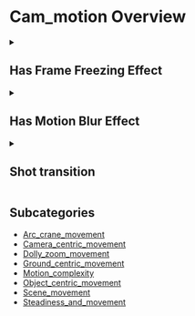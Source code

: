 # Cam_motion Overview

<details>
<summary><h2>Has Frame Freezing Effect</h2></summary>


<h3>🔵 Label Name:</h3>
<code>has_frame_freezing</code>


<h3>📖 Definition:</h3>
Does the video contain a frame freeze effect at any point?

<details>
<summary><h4> Question (Definition)</h4></summary>

- Does the shot feature a frame that stays still while the video continues?

- Is there a paused frame effect within the video?

- Does the video include a sudden freeze of a specific frame?

</details>

<details>
<summary><h4> Alternative Question</h4></summary>

- Is a single frame held for a period before resuming motion?

- Does the scene contain a sudden freeze of motion?

- Is there a moment where movement stops while the video continues playing?

- Does the video create a still frame effect in the middle of playback?

- Is the action interrupted by a frame freeze?

- Does the shot momentarily pause on a single frame before resuming?

- Is a still image effect applied to a moving video?

</details>

<details>
<summary><h4> Prompt (Definition)</h4></summary>

- A shot where a single frame is frozen at some point.

- The video includes a frame freezing effect.

- A video where the motion stops temporarily due to a frame freeze.

- The video pauses on a still frame before continuing.

- A sequence where a single frame is held for dramatic effect.

</details>

<details>
<summary><h4> Alternative Prompt</h4></summary>

- A moment in the video where the motion is held still before resuming.

- A video with a brief still-frame effect in the middle of an action.

- A scene where movement is interrupted by a frozen frame.

- A shot where a still image effect is applied temporarily.

- A video where a specific frame is paused momentarily.

- A cinematic freeze-frame moment within the video sequence.

</details>

<h4>🟢 Positive:</h4>
<code>self.cam_motion.frame_freezing is True</code>

<h4>🔴 Negative:</h4>
<code>self.cam_motion.frame_freezing is False</code>

<details>
<summary><h4>🔴 Negative (Hard)</h4></summary>

- <b>static_camera</b>: <code>self.cam_motion.static_camera is True</code>

</details>

</details>

<details>
<summary><h2>Has Motion Blur Effect</h2></summary>


<h3>🔵 Label Name:</h3>
<code>has_motion_blur</code>


<h3>📖 Definition:</h3>
Does the video contain noticeable motion blur?

<details>
<summary><h4> Question (Definition)</h4></summary>

- Is there a motion blur effect present in the shot?

- Does fast movement in the video create a blurred effect?

- Does the shot exhibit motion blur due to rapid movement?

</details>

<details>
<summary><h4> Alternative Question</h4></summary>

- Is the motion in the scene accompanied by streaking or blurring?

- Is the video affected by motion blur when objects move quickly?

- Does the scene contain visible blurring from motion?

- Is the image smeared due to rapid movement?

- Does the camera movement create a motion blur effect?

- Is there a blurred trail behind moving objects?

- Does the shot include intentional motion blur for a cinematic effect?

- Is the video affected by a loss of clarity due to motion?

</details>

<details>
<summary><h4> Prompt (Definition)</h4></summary>

- The video exhibits a motion blur effect.

- A shot where moving objects appear blurred due to rapid motion.

- A video where motion creates a smeared visual effect.

- The camera movement results in noticeable motion blur.

- A sequence where fast action introduces streaking or blurring effects.

- A moment in the video where motion blur is strongly visible.

</details>

<details>
<summary><h4> Alternative Prompt</h4></summary>

- A video with a blurry effect due to high-speed movement.

- A shot where fast motion causes objects to blur together.

- A scene demonstrating motion blur from rapid camera movement.

- A video where the subject appears streaked due to fast motion.

- A cinematic shot featuring intentional motion blur.

</details>

<h4>🟢 Positive:</h4>
<code>self.cam_motion.motion_blur is True</code>

<h4>🔴 Negative:</h4>
<code>self.cam_motion.motion_blur is False</code>

</details>

<details>
<summary><h2>Shot transition</h2></summary>


<h3>🔵 Label Name:</h3>
<code>has_shot_transition_cam_motion</code>


<h3>📖 Definition:</h3>
Does the video include shot transitions?

<details>
<summary><h4> Question (Definition)</h4></summary>

- Does the video include one or more shot transitions?

- Does the video contain hard cuts or soft transitions, or a combination of both?

- Are there any shot transitions in the video?

- Does this footage feature one or more cuts or soft transitions?

</details>

<details>
<summary><h4> Alternative Question</h4></summary>

- Is there a transition between shots?

- Does the video include a shot transition?

- Does the video include a hard cut or a soft transition?

- Is there a shot transition?

- Is a cut or soft transition used in this footage?

- Does the video include any shot transitions?

- Does the video include a hard cut or a soft transition?

</details>

<details>
<summary><h4> Prompt (Definition)</h4></summary>

- A video that includes shot transitions.

- A video showing one or more shot transitions.

- The video features hard cuts, soft transitions, or a combination of both.

- The video contains one or more cuts or soft transitions between shots.

- A video that includes at least one shot transition.

- A video with at least one shot transition.

- A video featuring one or more shot transitions.

- A video with one or more shot transitions.

</details>

<details>
<summary><h4> Alternative Prompt</h4></summary>

- The video includes either a hard cut or a soft transition.

- The video shows a hard cut or a soft transition between shots.

- A video where there is a transition between shots.

- The video contains a cut or a soft transition between scenes.

- A video that includes shot transitions between scenes.

- A video with a hard cut or soft transition.

- A video that includes a shot transition.

- A video with a cut or soft transition.

- A video featuring shot transitions.

- A video with either a hard cut or soft transition.

- A video with at least one transition.

- A video with shot transitions.

- A video with cuts or soft transitions.

- A video with hard cuts, soft transitions, or both.

- A video where shots change with a transition.

</details>

<h4>🟢 Positive:</h4>
<code>self.cam_motion.shot_transition is True</code>

<h4>🔴 Negative:</h4>
<code>self.cam_motion.shot_transition is False</code>

</details>


## Subcategories

- [Arc_crane_movement](./arc_crane_movement/index.md)
- [Camera_centric_movement](./camera_centric_movement/index.md)
- [Dolly_zoom_movement](./dolly_zoom_movement/index.md)
- [Ground_centric_movement](./ground_centric_movement/index.md)
- [Motion_complexity](./motion_complexity/index.md)
- [Object_centric_movement](./object_centric_movement/index.md)
- [Scene_movement](./scene_movement/index.md)
- [Steadiness_and_movement](./steadiness_and_movement/index.md)